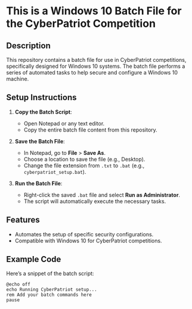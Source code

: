 # This is a Windows 10 Batch File for the CyberPatriot Competition

## Description

This repository contains a batch file for use in CyberPatriot competitions, specifically designed for Windows 10 systems. The batch file performs a series of automated tasks to help secure and configure a Windows 10 machine.

## Setup Instructions

1. **Copy the Batch Script**:
   - Open Notepad or any text editor.
   - Copy the entire batch file content from this repository.

2. **Save the Batch File**:
   - In Notepad, go to **File** > **Save As**.
   - Choose a location to save the file (e.g., Desktop).
   - Change the file extension from `.txt` to `.bat` (e.g., `cyberpatriot_setup.bat`).

3. **Run the Batch File**:
   - Right-click the saved `.bat` file and select **Run as Administrator**.
   - The script will automatically execute the necessary tasks.

## Features

- Automates the setup of specific security configurations.
- Compatible with Windows 10 for CyberPatriot competitions.

## Example Code

Here’s a snippet of the batch script:

```batch
@echo off
echo Running CyberPatriot setup...
rem Add your batch commands here
pause
